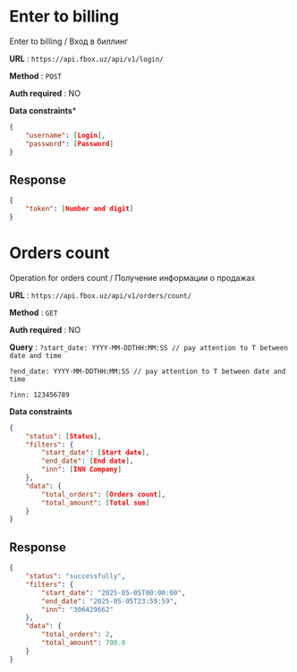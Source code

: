 # Enter to billing

Enter to billing / Вход в биллинг 

**URL** : `https://api.fbox.uz/api/v1/login/`

**Method** : `POST`

**Auth required** : NO

**Data constraints***
```json
{
    "username": [Login],
    "password": [Password]
}
```
## Response

```json
{
    "token": [Number and digit]
}
```

# Orders count

Operation for orders count / Получение информации о продажах 

**URL** : `https://api.fbox.uz/api/v1/orders/count/`

**Method** : `GET`

**Auth required** : NO

**Query** : 
```?start_date: YYYY-MM-DDTHH:MM:SS // pay attention to T between date and time```

```?end_date: YYYY-MM-DDTHH:MM:SS // pay attention to T between date and time```

```?inn: 123456789```

**Data constraints**
```json
{
    "status": [Status],
    "filters": {
        "start_date": [Start date],
        "end_date": [End date],
        "inn": [INN Company]
    },
    "data": {
        "total_orders": [Orders count],
        "total_amount": [Total sum]
    }
}
```

## Response
```json
{
    "status": "successfully",
    "filters": {
        "start_date": "2025-05-05T00:00:00",
        "end_date": "2025-05-05T23:59:59",
        "inn": "306429662"
    },
    "data": {
        "total_orders": 2,
        "total_amount": 700.0
    }
}
```
